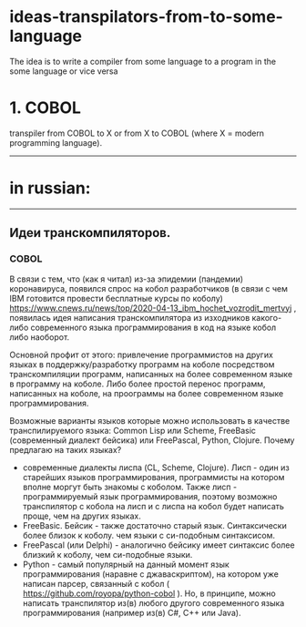 # ideas-transpilators-from-to-some-language 
The idea is to write a compiler from some language to a program in the some language or vice versa

# 1. COBOL

transpiler from COBOL to X or from X to COBOL (where X = modern programming language).

---

# in russian:

---

## Идеи транскомпиляторов.

### COBOL

В связи с тем, что (как я читал) из-за эпидемии (пандемии) коронавируса, появился спрос на кобол разработчиков (в связи с чем IBM готовится провести бесплатные курсы по коболу) https://www.cnews.ru/news/top/2020-04-13_ibm_hochet_vozrodit_mertvyj , появилась идея написания транскомпилятора из изходников какого-либо современного языка программирования в код на языке кобол либо наоборот.

Основной профит от этого: привлечение программистов на других языках в поддержку/разработку программ на коболе посредством транскомпиляции программ, написанных на более современном языке в программу на коболе. Либо более простой перенос программ, написанных на коболе, на проограммы на более современном языке программирования.

Возможные варианты языков которые можно использовать в качестве транспилируемого языка: Common Lisp или Scheme, FreeBasic (современный диалект бейсика) или FreePascal, Python, Clojure.
Почему предлагаю на таких языках?
- современные диалекты лиспа (CL, Scheme, Clojure). Лисп - один из старейших языков программирования, программисты на котором вполне моргут быть знакомы с коболом. Также лисп - программируемый язык программирования, поэтому возможно транспилятор с кобола на лисп и с лиспа на кобол будет написать проще, чем на других языках.
- FreeBasic. Бейсик - также достаточно старый язык. Синтаксически более близок к коболу. чем языки с си-подобным синтаксисом.
- FreePascal (или Delphi) - аналогично бейсику имеет синтаксис более близкий к коболу, чем си-подобные языки.
- Python - самый популярный на данный момент язык программирования (наравне с джаваскриптом), на котором уже написан парсер, связанный с кобол ( https://github.com/royopa/python-cobol ).
Но, в принципе, можно написать транспилятор из(в) любого другого современного языка программирования (например из(в) C#, C++ или Java).
